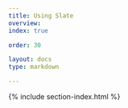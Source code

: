 ```yaml
---
title: Using Slate 
overview: 
index: true

order: 30 

layout: docs
type: markdown

---
```


{% include section-index.html %}
